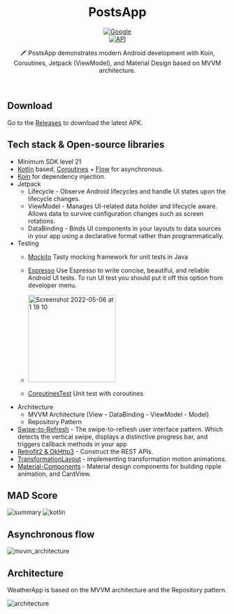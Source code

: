 <h1 align="center">PostsApp</h1>

<p align="center">
  <a href="https://devlibrary.withgoogle.com/products/android/repos/skydoves-pokedex"><img alt="Google" src="https://skydoves.github.io/badges/google-devlib.svg"/></a><br>
  <a href="https://android-arsenal.com/api?level=21"><img alt="API" src="https://img.shields.io/badge/API-21%2B-brightgreen.svg?style=flat"/></a>

<p align="center">  
🗡️ PostsApp demonstrates modern Android development with Koin, Coroutines, Jetpack (ViewModel), and Material Design based on MVVM architecture.
</p>
</br>

## Download
Go to the [Releases](https://github.com/devPaulo17/messagesapp-flow/releases) to download the latest APK.

## Tech stack & Open-source libraries
- Minimum SDK level 21
- [Kotlin](https://kotlinlang.org/) based, [Coroutines](https://github.com/Kotlin/kotlinx.coroutines)  + [Flow](https://kotlin.github.io/kotlinx.coroutines/kotlinx-coroutines-core/kotlinx.coroutines.flow/) for asynchronous.
- [Koin](https://insert-koin.io) for dependency injection.
- Jetpack
  - Lifecycle - Observe Android lifecycles and handle UI states upon the lifecycle changes.
  - ViewModel - Manages UI-related data holder and lifecycle aware. Allows data to survive configuration changes such as screen rotations.
  - DataBinding - Binds UI components in your layouts to data sources in your app using a declarative format rather than programmatically.
- Testing
  - [Mockito](https://site.mockito.org) Tasty mocking framework for unit tests in Java
  - [Espresso](https://developer.android.com/training/testing/espresso) Use Espresso to write concise, beautiful, and reliable Android UI tests. To run UI test you should put it off this option from developer menu.
  - <img width="200" alt="Screenshot 2022-05-06 at 1 19 10" src="https://user-images.githubusercontent.com/36678251/167078256-448621bd-fa20-43c9-ae70-c81796f39142.png">

  - [CoroutinesTest](https://kotlin.github.io/kotlinx.coroutines/kotlinx-coroutines-test/) Unit test with coroutines
- Architecture
  - MVVM Architecture (View - DataBinding - ViewModel - Model)
  - Repository Pattern
- [Swipe-to-Refresh](https://developer.android.com/training/swipe/add-swipe-interface) - The swipe-to-refresh user interface pattern. Which detects the vertical swipe, displays a distinctive progress bar, and triggers callback methods in your app
- [Retrofit2 & OkHttp3](https://github.com/square/retrofit) - Construct the REST APIs.
- [TransformationLayout](https://github.com/skydoves/transformationlayout) - implementing transformation motion animations.
- [Material-Components](https://github.com/material-components/material-components-android) - Material design components for building ripple animation, and CardView.

## MAD Score
![summary](https://user-images.githubusercontent.com/24237865/102366914-84f6b000-3ffc-11eb-8d49-b20694239782.png)
![kotlin](https://user-images.githubusercontent.com/24237865/102366932-8a53fa80-3ffc-11eb-8131-fd6745a6f079.png)

## Asynchronous flow
![mvvm_architecture](https://user-images.githubusercontent.com/36678251/167052898-b4072d58-1e82-4334-b0ad-b732caf55770.png)


## Architecture
WeatherApp is based on the MVVM architecture and the Repository pattern.

![architecture](https://user-images.githubusercontent.com/24237865/77502018-f7d36000-6e9c-11ea-92b0-1097240c8689.png)

